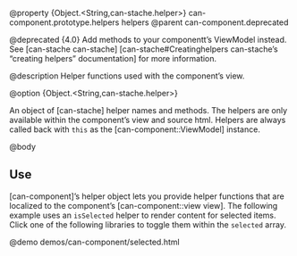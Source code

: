 @property {Object.<String,can-stache.helper>} can-component.prototype.helpers helpers
@parent can-component.deprecated

@deprecated {4.0} Add methods to your componentt’s ViewModel instead. See [can-stache can-stache] [can-stache#Creatinghelpers can-stache’s “creating helpers” documentation] for more information.

@description Helper functions used with the component’s view.

@option {Object.<String,can-stache.helper>}

An object of [can-stache] helper names and methods. The helpers are only
available within the component’s view and source html. Helpers
are always called back with `this` as the [can-component::ViewModel] instance.

@body

## Use

[can-component]’s helper object lets you provide helper functions that are localized to
the component’s [can-component::view view].  The following example
uses an `isSelected` helper to render content for selected items. Click
one of the following libraries to toggle them within the `selected` array.

@demo demos/can-component/selected.html

